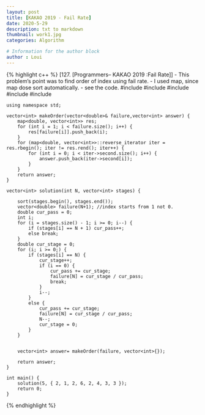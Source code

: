 ```yaml
---
layout: post
title: [KAKAO 2019 - Fail Rate]
date: 2020-5-29
description: txt to markdown
thumbnail: work1.jpg
categories: Algorithm

# Information for the author block
author : Loui
---
```


{% highlight c++ %}
	﻿[127. [Programmers– KAKAO 2019 :Fail Rate]]
	- This problem’s point was to find order of index using fail rate.
	- I used map, since map dose sort automatically.
	- see the code.
	#include <string>
	#include <vector>
	#include<algorithm>
	#include <iostream>
	#include<map>
	
	using namespace std;
	
	vector<int> makeOrder(vector<double>& failure,vector<int> answer) {
		map<double, vector<int>> res;
		for (int i = 1; i < failure.size(); i++) {
			res[failure[i]].push_back(i);
		}
		for (map<double, vector<int>>::reverse_iterator iter = res.rbegin(); iter != res.rend(); iter++) {
			for (int i = 0; i < iter->second.size(); i++) {
				answer.push_back(iter->second[i]);
			}
		}
		return answer;
	}
	
	vector<int> solution(int N, vector<int> stages) {
		
		sort(stages.begin(), stages.end());
		vector<double> failure(N+1); //index starts from 1 not 0.
		double cur_pass = 0;
		int i;
		for (i = stages.size() - 1; i >= 0; i--) {
			if (stages[i] == N + 1) cur_pass++;
			else break;
		}
		double cur_stage = 0;
		for (i; i >= 0;) {
			if (stages[i] == N) {
				cur_stage++;
				if (i == 0) {
					cur_pass += cur_stage;
					failure[N] = cur_stage / cur_pass;
					break;
				}
				i--;
			}
			else {
				cur_pass += cur_stage;
				failure[N] = cur_stage / cur_pass;
				N--;
				cur_stage = 0;
			}
		}
	
	
		vector<int> answer= makeOrder(failure, vector<int>{});
		
		return answer;
	}
	
	int main() {
		solution(5, { 2, 1, 2, 6, 2, 4, 3, 3 });
		return 0;
	}
	
{% endhighlight %}
